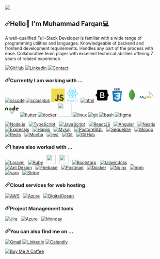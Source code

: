 ![](https://komarev.com/ghpvc/?username=furqanameen&base=1000)

<article class="markdown-body entry-content container-lg f5" itemprop="text"><h2 dir="auto"><a id="user-content-hello-im-Muhammad-Farqan" class="anchor" aria-hidden="true" tabindex="-1" href="#hello-im-waqas-iqbal"><svg class="octicon octicon-link" viewBox="0 0 16 16" version="1.1" width="16" height="16" aria-hidden="true"><path d="m7.775 3.275 1.25-1.25a3.5 3.5 0 1 1 4.95 4.95l-2.5 2.5a3.5 3.5 0 0 1-4.95 0 .751.751 0 0 1 .018-1.042.751.751 0 0 1 1.042-.018 1.998 1.998 0 0 0 2.83 0l2.5-2.5a2.002 2.002 0 0 0-2.83-2.83l-1.25 1.25a.751.751 0 0 1-1.042-.018.751.751 0 0 1-.018-1.042Zm-4.69 9.64a1.998 1.998 0 0 0 2.83 0l1.25-1.25a.751.751 0 0 1 1.042.018.751.751 0 0 1 .018 1.042l-1.25 1.25a3.5 3.5 0 1 1-4.95-4.95l2.5-2.5a3.5 3.5 0 0 1 4.95 0 .751.751 0 0 1-.018 1.042.751.751 0 0 1-1.042.018 1.998 1.998 0 0 0-2.83 0l-2.5 2.5a1.998 1.998 0 0 0 0 2.83Z"></path></svg></a>Hello👋 I'm Muhammad Farqan&zwj;💻</h2>
<p dir="auto">A well-qualified Full-Stack Developer is familiar with a wide range of programming utilities and languages. Knowledgeable of backend and frontend development requirements. Handles any part of the process with ease. Collaborative team player with excellent technical abilities offering 7 years of related experience.</p>
<p dir="auto"><a href="https://github.com/furqanameen/"><img src="https://camo.githubusercontent.com/e683786796a8919bfa925ea250e516fe8bb178b79c7c2748bc69581b7fc2639e/68747470733a2f2f696d672e736869656c64732e696f2f62616467652f4749544855422d626c75653f7374796c653d666f722d7468652d6261646765266c6f676f3d676974687562" alt="GitHub" data-canonical-src="https://img.shields.io/badge/GITHUB-blue?style=for-the-badge&amp;logo=github" style="max-width: 100%;"></a>
<a href="https://www.linkedin.com/in/muhammad-farqan-73b04b11b/" rel="nofollow"><img src="https://camo.githubusercontent.com/1c7e3288e8a92a7f9419fe6c858cf2bb7391d5c171bdbf9509ea36ab1db948d2/68747470733a2f2f696d672e736869656c64732e696f2f62616467652f4d5925323050524f46494c452d4c696e6b6564696e2d626c75653f7374796c653d666f722d7468652d6261646765266c6f676f3d676974687562" alt="Linkedin" data-canonical-src="https://img.shields.io/badge/MY%20PROFILE-Linkedin-blue?style=for-the-badge&amp;logo=github" style="max-width: 100%;"></a>
<a href="mailto:furqanbinameen@gmail.com"><img src="https://camo.githubusercontent.com/01562b266ac4d0a09d20785ae83504fe25e588f0492e7a8b26a24953075f7b79/68747470733a2f2f696d672e736869656c64732e696f2f62616467652f434f4e544143542d474d41494c2d79656c6c6f773f7374796c653d666f722d7468652d6261646765266c6f676f3d676d61696c266c6f676f436f6c6f723d7768697465" alt="Contact" data-canonical-src="https://img.shields.io/badge/CONTACT-GMAIL-yellow?style=for-the-badge&amp;logo=gmail&amp;logoColor=white" style="max-width: 100%;"></a></p>
<h3 dir="auto"><a id="user-content-currently-i-am-working-with-" class="anchor" aria-hidden="true" tabindex="-1" href="#currently-i-am-working-with-"><svg class="octicon octicon-link" viewBox="0 0 16 16" version="1.1" width="16" height="16" aria-hidden="true"><path d="m7.775 3.275 1.25-1.25a3.5 3.5 0 1 1 4.95 4.95l-2.5 2.5a3.5 3.5 0 0 1-4.95 0 .751.751 0 0 1 .018-1.042.751.751 0 0 1 1.042-.018 1.998 1.998 0 0 0 2.83 0l2.5-2.5a2.002 2.002 0 0 0-2.83-2.83l-1.25 1.25a.751.751 0 0 1-1.042-.018.751.751 0 0 1-.018-1.042Zm-4.69 9.64a1.998 1.998 0 0 0 2.83 0l1.25-1.25a.751.751 0 0 1 1.042.018.751.751 0 0 1 .018 1.042l-1.25 1.25a3.5 3.5 0 1 1-4.95-4.95l2.5-2.5a3.5 3.5 0 0 1 4.95 0 .751.751 0 0 1-.018 1.042.751.751 0 0 1-1.042.018 1.998 1.998 0 0 0-2.83 0l-2.5 2.5a1.998 1.998 0 0 0 0 2.83Z"></path></svg></a>Currently I am working with ...</h3>
  <p align="left" dir="auto">
<a target="_blank" rel="noopener noreferrer nofollow" href="https://camo.githubusercontent.com/25d07ba4220a3fcadb4af12394d157494ec298dec4ecd86321961427ea18c9e8/68747470733a2f2f63646e2e6a7364656c6976722e6e65742f67682f64657669636f6e732f64657669636f6e2f69636f6e732f7673636f64652f7673636f64652d6f726967696e616c2e737667"><img src="https://camo.githubusercontent.com/25d07ba4220a3fcadb4af12394d157494ec298dec4ecd86321961427ea18c9e8/68747470733a2f2f63646e2e6a7364656c6976722e6e65742f67682f64657669636f6e732f64657669636f6e2f69636f6e732f7673636f64652f7673636f64652d6f726967696e616c2e737667" alt="vscode" width="45" height="45" data-canonical-src="https://cdn.jsdelivr.net/gh/devicons/devicon/icons/vscode/vscode-original.svg" style="max-width: 100%;"></a>
<a target="_blank" rel="noopener noreferrer nofollow" href="https://camo.githubusercontent.com/67af3f7e88aa4d5c4d525689311143b62f0750eaff5832a9505df20312e8eed6/68747470733a2f2f63646e2e6a7364656c6976722e6e65742f67682f64657669636f6e732f64657669636f6e2f69636f6e732f63706c7573706c75732f63706c7573706c75732d6f726967696e616c2e737667"><img src="https://camo.githubusercontent.com/67af3f7e88aa4d5c4d525689311143b62f0750eaff5832a9505df20312e8eed6/68747470733a2f2f63646e2e6a7364656c6976722e6e65742f67682f64657669636f6e732f64657669636f6e2f69636f6e732f63706c7573706c75732f63706c7573706c75732d6f726967696e616c2e737667" alt="cplusplus" width="45" height="45" data-canonical-src="https://cdn.jsdelivr.net/gh/devicons/devicon/icons/cplusplus/cplusplus-original.svg" style="max-width: 100%;"></a>
<a target="_blank" rel="noopener noreferrer nofollow" href="https://raw.githubusercontent.com/devicons/devicon/master/icons/javascript/javascript-original.svg"><img src="https://raw.githubusercontent.com/devicons/devicon/master/icons/javascript/javascript-original.svg" alt="javascript" width="45" height="45" style="max-width: 100%;"></a>
<a target="_blank" rel="noopener noreferrer nofollow" href="https://raw.githubusercontent.com/devicons/devicon/master/icons/react/react-original-wordmark.svg"><img src="https://raw.githubusercontent.com/devicons/devicon/master/icons/react/react-original-wordmark.svg" alt="react" width="45" height="45" style="max-width: 100%;"></a>
<a target="_blank" rel="noopener noreferrer nofollow" href="https://camo.githubusercontent.com/f2ce4039c99cf35adde738583ab0fbcd60eaafccf1e949884bda91d0b5c819ce/68747470733a2f2f63646e2e6a7364656c6976722e6e65742f67682f64657669636f6e732f64657669636f6e2f69636f6e732f68746d6c352f68746d6c352d6f726967696e616c2e737667"><img src="https://camo.githubusercontent.com/f2ce4039c99cf35adde738583ab0fbcd60eaafccf1e949884bda91d0b5c819ce/68747470733a2f2f63646e2e6a7364656c6976722e6e65742f67682f64657669636f6e732f64657669636f6e2f69636f6e732f68746d6c352f68746d6c352d6f726967696e616c2e737667" alt="html" width="45" height="45" data-canonical-src="https://cdn.jsdelivr.net/gh/devicons/devicon/icons/html5/html5-original.svg" style="max-width: 100%;"></a>
<a target="_blank" rel="noopener noreferrer nofollow" href="https://raw.githubusercontent.com/devicons/devicon/master/icons/bootstrap/bootstrap-plain.svg"><img src="https://raw.githubusercontent.com/devicons/devicon/master/icons/bootstrap/bootstrap-plain.svg" alt="bootstrap" width="45" height="45" style="max-width: 100%;"></a>
<a target="_blank" rel="noopener noreferrer nofollow" href="https://raw.githubusercontent.com/devicons/devicon/master/icons/css3/css3-original-wordmark.svg"><img src="https://raw.githubusercontent.com/devicons/devicon/master/icons/css3/css3-original-wordmark.svg" alt="css3" width="45" height="45" style="max-width: 100%;"></a>
<a target="_blank" rel="noopener noreferrer nofollow" href="https://raw.githubusercontent.com/devicons/devicon/master/icons/mongodb/mongodb-original.svg"><img src="https://raw.githubusercontent.com/devicons/devicon/master/icons/mongodb/mongodb-original.svg" alt="mongodb" width="45" height="45" style="max-width: 100%;"></a>
<a target="_blank" rel="noopener noreferrer nofollow" href="https://raw.githubusercontent.com/devicons/devicon/master/icons/mysql/mysql-original-wordmark.svg"><img src="https://raw.githubusercontent.com/devicons/devicon/master/icons/mysql/mysql-original-wordmark.svg" alt="mysql" width="45" height="45" style="max-width: 100%;"></a>
<a target="_blank" rel="noopener noreferrer nofollow" href="https://raw.githubusercontent.com/devicons/devicon/master/icons/nodejs/nodejs-original-wordmark.svg"><img src="https://raw.githubusercontent.com/devicons/devicon/master/icons/nodejs/nodejs-original-wordmark.svg" alt="nodejs" width="45" height="45" style="max-width: 100%;"></a>
<a target="_blank" rel="noopener noreferrer nofollow" href="https://camo.githubusercontent.com/e93d77835272d09c226a5e9cfdf998451b4c4376db42550e1136f0131f97b740/68747470733a2f2f63646e2e6a7364656c6976722e6e65742f67682f64657669636f6e732f64657669636f6e2f69636f6e732f666c75747465722f666c75747465722d6f726967696e616c2e737667"><img src="https://camo.githubusercontent.com/e93d77835272d09c226a5e9cfdf998451b4c4376db42550e1136f0131f97b740/68747470733a2f2f63646e2e6a7364656c6976722e6e65742f67682f64657669636f6e732f64657669636f6e2f69636f6e732f666c75747465722f666c75747465722d6f726967696e616c2e737667" alt="flutter" width="45" height="45" data-canonical-src="https://cdn.jsdelivr.net/gh/devicons/devicon/icons/flutter/flutter-original.svg" style="max-width: 100%;"></a>
<a target="_blank" rel="noopener noreferrer nofollow" href="https://camo.githubusercontent.com/dd35b550eae97295faa3e2420c5d3ad49c5c451edac91201211b4486d55d0878/68747470733a2f2f63646e2e6a7364656c6976722e6e65742f67682f64657669636f6e732f64657669636f6e2f69636f6e732f646f636b65722f646f636b65722d6f726967696e616c2e737667"><img src="https://camo.githubusercontent.com/dd35b550eae97295faa3e2420c5d3ad49c5c451edac91201211b4486d55d0878/68747470733a2f2f63646e2e6a7364656c6976722e6e65742f67682f64657669636f6e732f64657669636f6e2f69636f6e732f646f636b65722f646f636b65722d6f726967696e616c2e737667" alt="docker" width="45" height="45" data-canonical-src="https://cdn.jsdelivr.net/gh/devicons/devicon/icons/docker/docker-original.svg" style="max-width: 100%;"></a>
<a target="_blank" rel="noopener noreferrer nofollow" href="https://camo.githubusercontent.com/9e876f0b8e5ba00559326b3a2b9e7f043aa373aa8e89e6433e5730f1b09caf40/68747470733a2f2f63646e2e6a7364656c6976722e6e65742f67682f64657669636f6e732f64657669636f6e2f69636f6e732f616d617a6f6e77656273657276696365732f616d617a6f6e77656273657276696365732d706c61696e2d776f72646d61726b2e737667"><img src="https://camo.githubusercontent.com/9e876f0b8e5ba00559326b3a2b9e7f043aa373aa8e89e6433e5730f1b09caf40/68747470733a2f2f63646e2e6a7364656c6976722e6e65742f67682f64657669636f6e732f64657669636f6e2f69636f6e732f616d617a6f6e77656273657276696365732f616d617a6f6e77656273657276696365732d706c61696e2d776f72646d61726b2e737667" width="45" height="45" data-canonical-src="https://cdn.jsdelivr.net/gh/devicons/devicon/icons/amazonwebservices/amazonwebservices-plain-wordmark.svg" style="max-width: 100%;"></a>
<a target="_blank" rel="noopener noreferrer nofollow" href="https://camo.githubusercontent.com/5b2a8527be6ce73521cdb521a1033b92ff7b1860f79585f66ec30ea75ab253e4/68747470733a2f2f63646e2e6a7364656c6976722e6e65742f67682f64657669636f6e732f64657669636f6e2f69636f6e732f6c696e75782f6c696e75782d6f726967696e616c2e737667"><img src="https://camo.githubusercontent.com/5b2a8527be6ce73521cdb521a1033b92ff7b1860f79585f66ec30ea75ab253e4/68747470733a2f2f63646e2e6a7364656c6976722e6e65742f67682f64657669636f6e732f64657669636f6e2f69636f6e732f6c696e75782f6c696e75782d6f726967696e616c2e737667" alt="linux" width="45" height="45" data-canonical-src="https://cdn.jsdelivr.net/gh/devicons/devicon/icons/linux/linux-original.svg" style="max-width: 100%;"></a>       
<a target="_blank" rel="noopener noreferrer nofollow" href="https://camo.githubusercontent.com/38827655e1ae0e1518d635ad89e8aa46b7f977c795952245c36a2d58064f1803/68747470733a2f2f63646e2e6a7364656c6976722e6e65742f67682f64657669636f6e732f64657669636f6e2f69636f6e732f6769742f6769742d6f726967696e616c2e737667"><img src="https://camo.githubusercontent.com/38827655e1ae0e1518d635ad89e8aa46b7f977c795952245c36a2d58064f1803/68747470733a2f2f63646e2e6a7364656c6976722e6e65742f67682f64657669636f6e732f64657669636f6e2f69636f6e732f6769742f6769742d6f726967696e616c2e737667" alt="git" width="45" height="45" data-canonical-src="https://cdn.jsdelivr.net/gh/devicons/devicon/icons/git/git-original.svg" style="max-width: 100%;"></a>
<a target="_blank" rel="noopener noreferrer nofollow" href="https://camo.githubusercontent.com/c3419cebd6e0f4039108d1d4f9ab4a6fe4cf9a55783e3f794ff3188c383c29a7/68747470733a2f2f63646e2e6a7364656c6976722e6e65742f67682f64657669636f6e732f64657669636f6e2f69636f6e732f626173682f626173682d6f726967696e616c2e737667"><img src="https://camo.githubusercontent.com/c3419cebd6e0f4039108d1d4f9ab4a6fe4cf9a55783e3f794ff3188c383c29a7/68747470733a2f2f63646e2e6a7364656c6976722e6e65742f67682f64657669636f6e732f64657669636f6e2f69636f6e732f626173682f626173682d6f726967696e616c2e737667" alt="bash" width="45" height="45" data-canonical-src="https://cdn.jsdelivr.net/gh/devicons/devicon/icons/bash/bash-original.svg" style="max-width: 100%;"></a>
<a target="_blank" rel="noopener noreferrer nofollow" href="https://camo.githubusercontent.com/a37232e5d1c5536ee1d8b7f6529c466ec40fe414d01ff456467219e3372dbffb/68747470733a2f2f63646e2e6a7364656c6976722e6e65742f67682f64657669636f6e732f64657669636f6e2f69636f6e732f6669676d612f6669676d612d6f726967696e616c2e737667"><img src="https://camo.githubusercontent.com/a37232e5d1c5536ee1d8b7f6529c466ec40fe414d01ff456467219e3372dbffb/68747470733a2f2f63646e2e6a7364656c6976722e6e65742f67682f64657669636f6e732f64657669636f6e2f69636f6e732f6669676d612f6669676d612d6f726967696e616c2e737667" alt="figma" width="45" height="45" data-canonical-src="https://cdn.jsdelivr.net/gh/devicons/devicon/icons/figma/figma-original.svg" style="max-width: 100%;"></a>   
</p>
<p dir="auto"><a href="/Furqanameen/Bio" title="Node.js"><img src="https://camo.githubusercontent.com/288cace72126df58aaeaa75627898785885858d54b03cb15ea3353a515642204/68747470733a2f2f7777772e766563746f726c6f676f2e7a6f6e652f6c6f676f732f6e6f64656a732f6e6f64656a732d69636f6e2e737667" alt="Node.js" width="30" height="30" data-canonical-src="https://www.vectorlogo.zone/logos/nodejs/nodejs-icon.svg" style="max-width: 100%;"></a>&nbsp;&nbsp;
<a href="/Furqanameen/Bio" title="TypeScript"><img src="https://camo.githubusercontent.com/5c469f960af5ff1c614f4c749099933c9efeddd8c01882d6f1ef3316bbe9acc0/68747470733a2f2f7777772e766563746f726c6f676f2e7a6f6e652f6c6f676f732f747970657363726970746c616e672f747970657363726970746c616e672d69636f6e2e737667" alt="TypeScript" width="30" height="30" data-canonical-src="https://www.vectorlogo.zone/logos/typescriptlang/typescriptlang-icon.svg" style="max-width: 100%;"></a>&nbsp;&nbsp;
<a href="/Furqanameen/Bio" title="JavaScript"><img src="https://camo.githubusercontent.com/80a9e2ce6c3851dae7e5170febae40f2317d07ecc7f88a4563a2dcee2d6098ff/68747470733a2f2f7777772e66726565706e676c6f676f732e636f6d2f75706c6f6164732f6a6176617363726970742d706e672f6a6176617363726970742d766563746f722d6c6f676f2d79656c6c6f772d706e672d7472616e73706172656e742d6a6176617363726970742d766563746f722d31322e706e67" alt="JavaScript" width="30" height="30" data-canonical-src="https://www.freepnglogos.com/uploads/javascript-png/javascript-vector-logo-yellow-png-transparent-javascript-vector-12.png" style="max-width: 100%;"></a>&nbsp;&nbsp;
<a href="/Furqanameen/Bio" title="ReactJS"><img src="https://camo.githubusercontent.com/faf0782d01ec9e993c2e258fa995f0fc9171a14969d2129bbf5a5816df7e7b62/68747470733a2f2f7777772e766563746f726c6f676f2e7a6f6e652f6c6f676f732f72656163746a732f72656163746a732d69636f6e2e737667" alt="ReactJS" width="30" height="30" data-canonical-src="https://www.vectorlogo.zone/logos/reactjs/reactjs-icon.svg" style="max-width: 100%;"></a>&nbsp;&nbsp;
<a href="/Furqanameen/Bio" title="Angular"><img src="https://camo.githubusercontent.com/83a8f93602a3cc9dc9e3d83ccf3cd8c492a7ab1e72c76fe7f633d3005a25d588/68747470733a2f2f7777772e766563746f726c6f676f2e7a6f6e652f6c6f676f732f616e67756c61722f616e67756c61722d69636f6e2e737667" alt="Angular" width="30" height="30" data-canonical-src="https://www.vectorlogo.zone/logos/angular/angular-icon.svg" style="max-width: 100%;"></a>&nbsp;&nbsp;
<a href="/Furqanameen/Bio" title="Nextjs"><img src="https://raw.githubusercontent.com/creativetimofficial/public-assets/master/logos/nextjs.jpg" alt="Nextjs" width="60" height="40" style="max-width: 100%;"></a>&nbsp;&nbsp;
<a href="/Furqanameen/Bio" title="Expressjs"><img src="https://camo.githubusercontent.com/c23649ec38c443ed44a3d5881dd42c6d8953af32cefd332c19e0de9a297bcc75/68747470733a2f2f616a656574636861756c616761696e2e636f6d2f7374617469632f37636234616635393739363462303931316665373163623266383134386436342f38373335312f657870726573732d6a732e706e67" alt="Expressjs" width="40" height="30" data-canonical-src="https://ajeetchaulagain.com/static/7cb4af597964b0911fe71cb2f8148d64/87351/express-js.png" style="max-width: 100%;"></a>&nbsp;&nbsp;
<a href="/Furqanameen/Bio" title="Hapijs"><img src="https://camo.githubusercontent.com/24d79f588e77bf217bae64b77f0b7ee99504eb80d81cafab9b45958a12968884/68747470733a2f2f686170692e6465762f696d672f686170692e737667" alt="Hapijs" width="60" height="30" data-canonical-src="https://hapi.dev/img/hapi.svg" style="max-width: 100%;"></a>&nbsp;&nbsp;
<a href="/Furqanameen/Bio" title="Mysql"><img src="https://camo.githubusercontent.com/0c889b0167635d05531c355ef22c0ac5d28169dbf180e4a76797f76ea7920380/68747470733a2f2f7777772e766563746f726c6f676f2e7a6f6e652f6c6f676f732f6d7973716c2f6d7973716c2d6f6666696369616c2e737667" alt="Mysql" width="60" height="30" data-canonical-src="https://www.vectorlogo.zone/logos/mysql/mysql-official.svg" style="max-width: 100%;"></a>&nbsp;&nbsp;
<a href="/Furqanameen/Bio" title="PostgreSQL"><img src="https://camo.githubusercontent.com/53545009f2b8643a3315490d99941d924e108dc8a4ea21bf835f5f0b7c0e54da/68747470733a2f2f7777772e766563746f726c6f676f2e7a6f6e652f6c6f676f732f706f737467726573716c2f706f737467726573716c2d69636f6e2e737667" alt="PostgreSQL" width="30" height="30" data-canonical-src="https://www.vectorlogo.zone/logos/postgresql/postgresql-icon.svg" style="max-width: 100%;"></a>&nbsp;&nbsp;
<a href="/Furqanameen/Bio" title="Sequelize"><img src="https://camo.githubusercontent.com/bccb3df24ca370e69a51cebd7aca8c3a803aea443db9e8c38f735023ca4dc2dd/68747470733a2f2f7777772e766563746f726c6f676f2e7a6f6e652f6c6f676f732f73657175656c697a656a732f73657175656c697a656a732d69636f6e2e737667" alt="Sequelize" width="30" height="30" data-canonical-src="https://www.vectorlogo.zone/logos/sequelizejs/sequelizejs-icon.svg" style="max-width: 100%;"></a>&nbsp;&nbsp;
<a href="/Furqanameen/Bio" title="MongoDB"><img src="https://camo.githubusercontent.com/1b938a8770774c11ebdf27c1c371d173a48c6f0504cc224a8a6b47d5a8a332ac/68747470733a2f2f7777772e766563746f726c6f676f2e7a6f6e652f6c6f676f732f6d6f6e676f64622f6d6f6e676f64622d69636f6e2e737667" alt="Mongo" width="30" height="30" data-canonical-src="https://www.vectorlogo.zone/logos/mongodb/mongodb-icon.svg" style="max-width: 100%;"></a>&nbsp;&nbsp;
<a href="/Furqanameen/Bio" title="Redis"><img src="https://camo.githubusercontent.com/c9543ed7615a649ef70e39eef9c09d8b6b8559a3bbfed522ef2944d805f32324/68747470733a2f2f7777772e766563746f726c6f676f2e7a6f6e652f6c6f676f732f72656469732f72656469732d69636f6e2e737667" alt="Redis" width="30" height="30" data-canonical-src="https://www.vectorlogo.zone/logos/redis/redis-icon.svg" style="max-width: 100%;"></a>&nbsp;&nbsp;
<a href="/Furqanameen/Bio" title="Mocha"><img src="https://camo.githubusercontent.com/4253eb6921d60a216772940978dea3a0cf2113f2f29b5545720d3b5b6960e467/68747470733a2f2f7777772e766563746f726c6f676f2e7a6f6e652f6c6f676f732f6d6f6368616a732f6d6f6368616a732d69636f6e2e737667" alt="Mocha" width="50" height="50" data-canonical-src="https://www.vectorlogo.zone/logos/mochajs/mochajs-icon.svg" style="max-width: 100%;"></a>&nbsp;&nbsp;
<a href="/Furqanameen/Bio" title="Jest"><img src="https://camo.githubusercontent.com/29390c5d9f9b5969224ecd9f0c7a112caa64e1b82e5acd9b8fefc753c04d0397/68747470733a2f2f7777772e766563746f726c6f676f2e7a6f6e652f6c6f676f732f6a6573746a73696f2f6a6573746a73696f2d617232312e737667" alt="jest" width="60" height="30" data-canonical-src="https://www.vectorlogo.zone/logos/jestjsio/jestjsio-ar21.svg" style="max-width: 100%;"></a>&nbsp;&nbsp;
<a href="/Furqanameen/Bio" title="Git"><img src="https://camo.githubusercontent.com/fbfcb9e3dc648adc93bef37c718db16c52f617ad055a26de6dc3c21865c3321d/68747470733a2f2f7777772e766563746f726c6f676f2e7a6f6e652f6c6f676f732f6769742d73636d2f6769742d73636d2d69636f6e2e737667" alt="Git" width="30" height="30" data-canonical-src="https://www.vectorlogo.zone/logos/git-scm/git-scm-icon.svg" style="max-width: 100%;"></a>&nbsp;&nbsp;
<a href="/Furqanameen/Bio" title="GitHub"><img src="https://camo.githubusercontent.com/7df0b771c958e1037aaf92e60c9491f7d01628c31d70f822aebe153a2daf2c8a/68747470733a2f2f7777772e766563746f726c6f676f2e7a6f6e652f6c6f676f732f6769746875622f6769746875622d74696c652e737667" alt="GitHub" width="30" height="30" data-canonical-src="https://www.vectorlogo.zone/logos/github/github-tile.svg" style="max-width: 100%;"></a>&nbsp;&nbsp;</p>
<h3 dir="auto"><a id="user-content-i-have-also-worked-with-" class="anchor" aria-hidden="true" tabindex="-1" href="#i-have-also-worked-with-"><svg class="octicon octicon-link" viewBox="0 0 16 16" version="1.1" width="16" height="16" aria-hidden="true"><path d="m7.775 3.275 1.25-1.25a3.5 3.5 0 1 1 4.95 4.95l-2.5 2.5a3.5 3.5 0 0 1-4.95 0 .751.751 0 0 1 .018-1.042.751.751 0 0 1 1.042-.018 1.998 1.998 0 0 0 2.83 0l2.5-2.5a2.002 2.002 0 0 0-2.83-2.83l-1.25 1.25a.751.751 0 0 1-1.042-.018.751.751 0 0 1-.018-1.042Zm-4.69 9.64a1.998 1.998 0 0 0 2.83 0l1.25-1.25a.751.751 0 0 1 1.042.018.751.751 0 0 1 .018 1.042l-1.25 1.25a3.5 3.5 0 1 1-4.95-4.95l2.5-2.5a3.5 3.5 0 0 1 4.95 0 .751.751 0 0 1-.018 1.042.751.751 0 0 1-1.042.018 1.998 1.998 0 0 0-2.83 0l-2.5 2.5a1.998 1.998 0 0 0 0 2.83Z"></path></svg></a>I have also worked with ...</h3>
<p dir="auto"><a href="/Furqanameen/Bio" title="Laravel"><img src="https://camo.githubusercontent.com/d43f5a500201abd42b33ca6637219736fd6ce6f7783f35b2224165cb77a6cf53/68747470733a2f2f7777772e766563746f726c6f676f2e7a6f6e652f6c6f676f732f6c61726176656c2f6c61726176656c2d69636f6e2e737667" alt="Laravel" width="40" height="30" data-canonical-src="https://www.vectorlogo.zone/logos/laravel/laravel-icon.svg" style="max-width: 100%;"></a>&nbsp;&nbsp;
<a href="/Furqanameen/Bio" title="Ruby"><img src="https://camo.githubusercontent.com/ecc32423640699c5e356ce4c28bf6773db85c24c667ca74a2a83c2c76391ef5f/68747470733a2f2f7777772e766563746f726c6f676f2e7a6f6e652f6c6f676f732f727562792d6c616e672f727562792d6c616e672d766572746963616c2e737667" alt="Ruby" width="40" height="30" data-canonical-src="https://www.vectorlogo.zone/logos/ruby-lang/ruby-lang-vertical.svg" style="max-width: 100%;"></a>&nbsp;&nbsp;
<a href="/Furqanameen/Bio" title="HTML"><img src="https://camo.githubusercontent.com/bea3c45894fe8d810cfef5e0ba759d28033e0a534186ea1c1b71c70e1a57554f/68747470733a2f2f7777772e766563746f726c6f676f2e7a6f6e652f6c6f676f732f77335f68746d6c352f77335f68746d6c352d69636f6e2e737667" alt="" width="30" height="30" data-canonical-src="https://www.vectorlogo.zone/logos/w3_html5/w3_html5-icon.svg" style="max-width: 100%;"></a>&nbsp;&nbsp;
<a href="/Furqanameen/Bio" title="CSS"><img src="https://camo.githubusercontent.com/e3ea528306ee25e03662ecd554eefaeb6a571d706d8c765fa0ea3f0c35af7e46/68747470733a2f2f7777772e766563746f726c6f676f2e7a6f6e652f6c6f676f732f77335f6373732f77335f6373732d69636f6e2e737667" alt="" width="30" height="30" data-canonical-src="https://www.vectorlogo.zone/logos/w3_css/w3_css-icon.svg" style="max-width: 100%;"></a>&nbsp;&nbsp;
<a href="/Furqanameen/Bio" title="Bootstrap"><img src="https://camo.githubusercontent.com/a270945c683800e4c129960909b8526833e1a213e8e7614df45b374a90096cf9/68747470733a2f2f7777772e766563746f726c6f676f2e7a6f6e652f6c6f676f732f676574626f6f7473747261702f676574626f6f7473747261702d69636f6e2e737667" alt="Bootstarp" width="30" height="30" data-canonical-src="https://www.vectorlogo.zone/logos/getbootstrap/getbootstrap-icon.svg" style="max-width: 100%;"></a>&nbsp;&nbsp;
<a href="/Furqanameen/Bio" title="Tailwindcss"><img src="https://camo.githubusercontent.com/5734d0669fe22ce04a1cb989a156cd32c379875f6bca56d5210c9432824856d9/68747470733a2f2f7777772e766563746f726c6f676f2e7a6f6e652f6c6f676f732f7461696c77696e646373732f7461696c77696e646373732d69636f6e2e737667" alt="tailwindcss" width="30" height="30" data-canonical-src="https://www.vectorlogo.zone/logos/tailwindcss/tailwindcss-icon.svg" style="max-width: 100%;"></a>&nbsp;&nbsp;
<a href="/Furqanameen/Bio" title="MUI">&nbsp;&nbsp;
</a><a href="/Furqanameen/Bio" title="Ant Design"><img src="https://camo.githubusercontent.com/363242675617648bfbedd1610f89ac28df0f9e1bac8749d83109fafdf8524fff/68747470733a2f2f67772e616c697061796f626a656374732e636f6d2f7a6f732f726d73706f7274616c2f4b4470677667754d704766716148506a6963524b2e737667" alt="Ant Design" width="30" height="30" data-canonical-src="https://gw.alipayobjects.com/zos/rmsportal/KDpgvguMpGfqaHPjicRK.svg" style="max-width: 100%;"></a>&nbsp;&nbsp;
<a href="/Furqanameen/Bio" title="Firebase"><img src="https://camo.githubusercontent.com/dd4b2422ed3bfc9da88c43d18550375c66f9584327dff7ecc19315ce50b96f07/68747470733a2f2f7777772e766563746f726c6f676f2e7a6f6e652f6c6f676f732f66697265626173652f66697265626173652d69636f6e2e737667" alt="Firebase" width="30" height="30" data-canonical-src="https://www.vectorlogo.zone/logos/firebase/firebase-icon.svg" style="max-width: 100%;"></a>&nbsp;&nbsp;
<a href="/Furqanameen/Bio" title="Postman"><img src="https://camo.githubusercontent.com/93b32389bf746009ca2370de7fe06c3b5146f4c99d99df65994f9ced0ba41685/68747470733a2f2f7777772e766563746f726c6f676f2e7a6f6e652f6c6f676f732f676574706f73746d616e2f676574706f73746d616e2d69636f6e2e737667" alt="Postman" width="30" height="30" data-canonical-src="https://www.vectorlogo.zone/logos/getpostman/getpostman-icon.svg" style="max-width: 100%;"></a>&nbsp;&nbsp;
<a href="/Furqanameen/Bio" title="Docker"><img src="https://camo.githubusercontent.com/0dd6bdb4365093f42545af5fafe3fc407df096b4a7dbe0ae377b3917dac5c195/68747470733a2f2f7777772e766563746f726c6f676f2e7a6f6e652f6c6f676f732f646f636b65722f646f636b65722d69636f6e2e737667" alt="Docker" width="30" height="30" data-canonical-src="https://www.vectorlogo.zone/logos/docker/docker-icon.svg" style="max-width: 100%;"></a>&nbsp;&nbsp;
<a href="/Furqanameen/Bio" title="Nginx"><img src="https://camo.githubusercontent.com/3fa1acf0f90369ae357c6313e26399459364e9acbefe07c641643471e096ff39/68747470733a2f2f7777772e766563746f726c6f676f2e7a6f6e652f6c6f676f732f6e67696e782f6e67696e782d69636f6e2e737667" alt="Nginx" width="30" height="30" data-canonical-src="https://www.vectorlogo.zone/logos/nginx/nginx-icon.svg" style="max-width: 100%;"></a>&nbsp;&nbsp;
<a href="/Furqanameen/Bio" title="npm"><img src="https://camo.githubusercontent.com/4dec2e708980ea770ab6068f903fc5971f12acc21c77307b6db3a47d92c5e1a8/68747470733a2f2f7777772e766563746f726c6f676f2e7a6f6e652f6c6f676f732f6e706d6a732f6e706d6a732d617232312e737667" alt="npm" width="60" height="30" data-canonical-src="https://www.vectorlogo.zone/logos/npmjs/npmjs-ar21.svg" style="max-width: 100%;"></a>&nbsp;&nbsp;
<a href="/Furqanameen/Bio" title="yarn"><img src="https://camo.githubusercontent.com/a8e1c3e6efb08a6ceb7cbd339438735500db6deeb0527de7bc8909b7db86a3db/68747470733a2f2f7777772e766563746f726c6f676f2e7a6f6e652f6c6f676f732f7961726e706b672f7961726e706b672d617232312e737667" alt="yarn" width="60" height="30" data-canonical-src="https://www.vectorlogo.zone/logos/yarnpkg/yarnpkg-ar21.svg" style="max-width: 100%;"></a>&nbsp;&nbsp;
<a href="/Furqanameen/Bio" title="Stripe"><img src="https://camo.githubusercontent.com/7bf05597e6f4d1cd51a33bb8c3a54a90f16cc5627f1791dfef7a97f4dc0a1f0a/68747470733a2f2f7777772e766563746f726c6f676f2e7a6f6e652f6c6f676f732f7374726970652f7374726970652d617232312e737667" alt="Stripe" width="60" height="30" data-canonical-src="https://www.vectorlogo.zone/logos/stripe/stripe-ar21.svg" style="max-width: 100%;"></a>&nbsp;&nbsp;</p>
<h3 dir="auto"><a id="user-content-cloud-services-for-web-hosting" class="anchor" aria-hidden="true" tabindex="-1" href="#cloud-services-for-web-hosting"><svg class="octicon octicon-link" viewBox="0 0 16 16" version="1.1" width="16" height="16" aria-hidden="true"><path d="m7.775 3.275 1.25-1.25a3.5 3.5 0 1 1 4.95 4.95l-2.5 2.5a3.5 3.5 0 0 1-4.95 0 .751.751 0 0 1 .018-1.042.751.751 0 0 1 1.042-.018 1.998 1.998 0 0 0 2.83 0l2.5-2.5a2.002 2.002 0 0 0-2.83-2.83l-1.25 1.25a.751.751 0 0 1-1.042-.018.751.751 0 0 1-.018-1.042Zm-4.69 9.64a1.998 1.998 0 0 0 2.83 0l1.25-1.25a.751.751 0 0 1 1.042.018.751.751 0 0 1 .018 1.042l-1.25 1.25a3.5 3.5 0 1 1-4.95-4.95l2.5-2.5a3.5 3.5 0 0 1 4.95 0 .751.751 0 0 1-.018 1.042.751.751 0 0 1-1.042.018 1.998 1.998 0 0 0-2.83 0l-2.5 2.5a1.998 1.998 0 0 0 0 2.83Z"></path></svg></a>Cloud services for web hosting</h3>
<p dir="auto"><a href="/Furqanameen/Bio" title="AWS"><img src="https://camo.githubusercontent.com/4b0d1e58ae2d821bef7dc93f79b551e82537f5860a3ee2807ea6b7b235467045/68747470733a2f2f7777772e766563746f726c6f676f2e7a6f6e652f6c6f676f732f616d617a6f6e2f616d617a6f6e2d69636f6e2e737667" alt="AWS" width="30" height="30" data-canonical-src="https://www.vectorlogo.zone/logos/amazon/amazon-icon.svg" style="max-width: 100%;"></a>&nbsp;&nbsp;
<a href="/Furqanameen/Bio" title="Microsoft Azure"><img src="https://camo.githubusercontent.com/6df31a460cb0c38f960e92812c8b6f8bce4c7f13170fb4782f0b31ab8e792ac2/68747470733a2f2f7777772e766563746f726c6f676f2e7a6f6e652f6c6f676f732f6d6963726f736f66745f617a7572652f6d6963726f736f66745f617a7572652d69636f6e2e737667" alt="Azure" width="30" height="30" data-canonical-src="https://www.vectorlogo.zone/logos/microsoft_azure/microsoft_azure-icon.svg" style="max-width: 100%;"></a>&nbsp;&nbsp;
<a href="/Furqanameen/Bio" title="DigitalOcean"><img src="https://camo.githubusercontent.com/e45d2996cfd7c85183dbe5bea78dbc83001ae512cf54ca0726084e9f986998b1/68747470733a2f2f7777772e766563746f726c6f676f2e7a6f6e652f6c6f676f732f6469676974616c6f6365616e2f6469676974616c6f6365616e2d74696c652e737667" alt="DigitalOcean" width="30" height="30" data-canonical-src="https://www.vectorlogo.zone/logos/digitalocean/digitalocean-tile.svg" style="max-width: 100%;"></a>&nbsp;&nbsp;</p>
<h3 dir="auto"><a id="user-content-project-management-tools" class="anchor" aria-hidden="true" tabindex="-1" href="#project-management-tools"><svg class="octicon octicon-link" viewBox="0 0 16 16" version="1.1" width="16" height="16" aria-hidden="true"><path d="m7.775 3.275 1.25-1.25a3.5 3.5 0 1 1 4.95 4.95l-2.5 2.5a3.5 3.5 0 0 1-4.95 0 .751.751 0 0 1 .018-1.042.751.751 0 0 1 1.042-.018 1.998 1.998 0 0 0 2.83 0l2.5-2.5a2.002 2.002 0 0 0-2.83-2.83l-1.25 1.25a.751.751 0 0 1-1.042-.018.751.751 0 0 1-.018-1.042Zm-4.69 9.64a1.998 1.998 0 0 0 2.83 0l1.25-1.25a.751.751 0 0 1 1.042.018.751.751 0 0 1 .018 1.042l-1.25 1.25a3.5 3.5 0 1 1-4.95-4.95l2.5-2.5a3.5 3.5 0 0 1 4.95 0 .751.751 0 0 1-.018 1.042.751.751 0 0 1-1.042.018 1.998 1.998 0 0 0-2.83 0l-2.5 2.5a1.998 1.998 0 0 0 0 2.83Z"></path></svg></a>Project Management tools</h3>
<p dir="auto"><a href="/Furqanameen/Bio" title="Jira"><img src="https://camo.githubusercontent.com/9f6fbaa3154800eef23c4dc7ed718f911deb50e0d5f58f9226d7dc278d901973/68747470733a2f2f7777772e766563746f726c6f676f2e7a6f6e652f6c6f676f732f61746c61737369616e5f6a6972612f61746c61737369616e5f6a6972612d69636f6e2e737667" alt="Jira" width="30" height="30" data-canonical-src="https://www.vectorlogo.zone/logos/atlassian_jira/atlassian_jira-icon.svg" style="max-width: 100%;"></a>&nbsp;&nbsp;
<a href="/Furqanameen/Bio" title="Trello"><img src="https://camo.githubusercontent.com/1ef0768cbe9ea5cf1830d607956b46dc95ac3dcdb30839efe37544e550c1627b/68747470733a2f2f7777772e766563746f726c6f676f2e7a6f6e652f6c6f676f732f7472656c6c6f2f7472656c6c6f2d74696c652e737667" alt="Azure" width="30" height="30" data-canonical-src="https://www.vectorlogo.zone/logos/trello/trello-tile.svg" style="max-width: 100%;"></a>&nbsp;&nbsp;
<a href="/Furqanameen/Bio" title="Monday"><img src="https://camo.githubusercontent.com/34e405a8617f8fb077d670aaa211f9bd1b29852ed9fdd9a897130e0965445a56/68747470733a2f2f7777772e766563746f726c6f676f2e7a6f6e652f6c6f676f732f6d6f6e6461792f6d6f6e6461792d69636f6e2e737667" alt="Monday" width="30" height="30" data-canonical-src="https://www.vectorlogo.zone/logos/monday/monday-icon.svg" style="max-width: 100%;"></a>&nbsp;&nbsp;</p>
<h3 dir="auto"><a id="user-content-you-can-also-find-me-on-" class="anchor" aria-hidden="true" tabindex="-1" href="#you-can-also-find-me-on-"><svg class="octicon octicon-link" viewBox="0 0 16 16" version="1.1" width="16" height="16" aria-hidden="true"><path d="m7.775 3.275 1.25-1.25a3.5 3.5 0 1 1 4.95 4.95l-2.5 2.5a3.5 3.5 0 0 1-4.95 0 .751.751 0 0 1 .018-1.042.751.751 0 0 1 1.042-.018 1.998 1.998 0 0 0 2.83 0l2.5-2.5a2.002 2.002 0 0 0-2.83-2.83l-1.25 1.25a.751.751 0 0 1-1.042-.018.751.751 0 0 1-.018-1.042Zm-4.69 9.64a1.998 1.998 0 0 0 2.83 0l1.25-1.25a.751.751 0 0 1 1.042.018.751.751 0 0 1 .018 1.042l-1.25 1.25a3.5 3.5 0 1 1-4.95-4.95l2.5-2.5a3.5 3.5 0 0 1 4.95 0 .751.751 0 0 1-.018 1.042.751.751 0 0 1-1.042.018 1.998 1.998 0 0 0-2.83 0l-2.5 2.5a1.998 1.998 0 0 0 0 2.83Z"></path></svg></a>You can also find me on ...</h3>
<p dir="auto"><a href="mailto:furqanbinameen@gmail.com" title="furqanbinameen@gmail.com"><img src="https://camo.githubusercontent.com/9dd35148e07760d8dcadd52e4af6cf4f625be4bb948d34498506ee2d9a83ee98/68747470733a2f2f7777772e766563746f726c6f676f2e7a6f6e652f6c6f676f732f676d61696c2f676d61696c2d74696c652e737667" alt="Gmail" width="30" height="30" data-canonical-src="https://www.vectorlogo.zone/logos/gmail/gmail-tile.svg" style="max-width: 100%;"></a>
<a href="https://www.linkedin.com/in/muhammad-farqan-73b04b11b/" title="LinkedIn" rel="nofollow"><img src="https://camo.githubusercontent.com/e591fde37567a32e51fb1b98924f4df8e45199dca985500749e2a9938fa3e322/68747470733a2f2f7777772e766563746f726c6f676f2e7a6f6e652f6c6f676f732f6c696e6b6564696e2f6c696e6b6564696e2d69636f6e2e737667" alt="LinkedIn" width="30" height="30" data-canonical-src="https://www.vectorlogo.zone/logos/linkedin/linkedin-icon.svg" style="max-width: 100%;"></a>
<a href="https://calendly.com/furqanbinameen" title="Calendly" rel="nofollow"><img src="https://camo.githubusercontent.com/4fbcf8e22e6ee84b936cc4ba7c11520924625de518fe0b63b00784152f065919/68747470733a2f2f6173736574732e63616c656e646c792e636f6d2f6173736574732f66726f6e74656e642f6d656469612f63616c656e646c792d33336130383039616663346332313136326464372e737667" alt="Calendly" width="30" height="30" data-canonical-src="https://assets.calendly.com/assets/frontend/media/calendly-33a0809afc4c21162dd7.svg" style="max-width: 100%;"></a>


<p dir="auto"><a href="https://www.buymeacoffee.com/farqan" rel="nofollow"><img src="https://camo.githubusercontent.com/28aae05a0fba45679e8e27d90609601e249b64a5fe30dfef05495de4f4e318d4/68747470733a2f2f63646e2e6275796d6561636f666665652e636f6d2f627574746f6e732f76322f64656661756c742d79656c6c6f772e706e67" alt="Buy Me A Coffee" style="height: 40px; width: 157px; max-width: 100%;" data-canonical-src="https://cdn.buymeacoffee.com/buttons/v2/default-yellow.png"></a></p>

</article>

